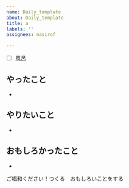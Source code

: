 ```yaml
---
name: Daily_template
about: Daily_template
title: a
labels: ''
assignees: masirof

---
```


- [ ] 風呂

## やったこと
- 

## やりたいこと
- 

## おもしろかったこと
- 

ご唱和ください！つくる　おもしろいことをする
